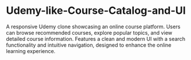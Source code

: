 # Udemy-like-Course-Catalog-and-UI
A responsive Udemy clone showcasing an online course platform. Users can browse recommended courses, explore popular topics, and view detailed course information. Features a clean and modern UI with a search functionality and intuitive navigation, designed to enhance the online learning experience.
